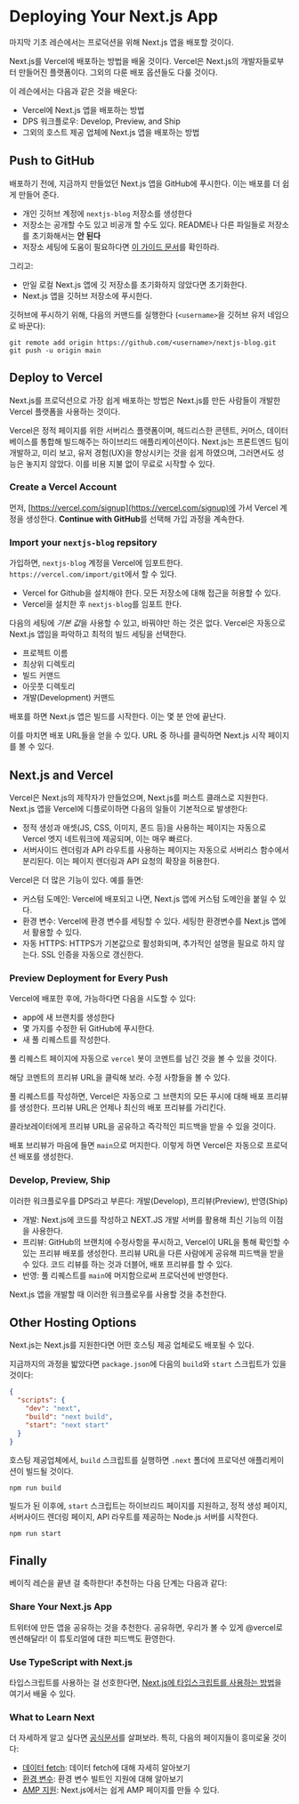 # Deploying Your Next.js App

마지막 기초 레슨에서는 프로덕션을 위해 Next.js 앱을 배포할 것이다.

Next.js를 Vercel에 배포하는 방법을 배울 것이다. Vercel은 Next.js의 개발자들로부터 만들어진 플랫폼이다. 그외의 다룬 배포 옵션들도 다룰 것이다.

이 레슨에서는 다음과 같은 것을 배운다:

- Vercel에 Next.js 앱을 배포하는 방법
- DPS 워크플로우: Develop, Preview, and Ship
- 그외의 호스트 제공 업체에 Next.js 앱을 배포하는 방법

## Push to GitHub

배포하기 전에, 지금까지 만들었던 Next.js 앱을 GitHub에 푸시한다. 이는 배포를 더 쉽게 만들어 준다.

- 개인 깃허브 계정에 `nextjs-blog` 저장소를 생성한다
- 저장소는 공개할 수도 있고 비공개 할 수도 있다. README나 다른 파일들로 저장소를 초기화해서는 **안 된다**
- 저장소 세팅에 도움이 필요하다면 [이 가이드 문서](https://help.github.com/en/github/getting-started-with-github/create-a-repo)를 확인하라.

그리고:

- 만일 로컬 Next.js 앱에 깃 저장소를 초기화하지 않았다면 초기화한다.
- Next.js 앱을 깃허브 저장소에 푸시한다.

깃허브에 푸시하기 위해, 다음의 커맨드를 실행한다 (`<username>`을 깃허브 유저 네임으로 바꾼다):

```shell
git remote add origin https://github.com/<username>/nextjs-blog.git
git push -u origin main
```

## Deploy to Vercel

Next.js를 프로덕션으로 가장 쉽게 배포하는 방법은 Next.js를 만든 사람들이 개발한 Vercel 플랫폼을 사용하는 것이다.

Vercel은 정적 페이지를 위한 서버리스 플랫폼이며, 헤드리스한 콘텐트, 커머스, 데이터베이스를 통합해 빌드해주는 하이브리드 애플리케이션이다. Next.js는 프론트엔드 팀이 개발하고, 미리 보고, 유저 경험(UX)을 향상시키는 것을 쉽게 하였으며, 그러면서도 성능은 놓지지 않았다. 이를 비용 지불 없이 무료로 시작할 수 있다.

### Create a Vercel Account

먼저, [https://vercel.com/signup](https://vercel.com/signup)에 가서 Vercel 계정을 생성한다. **Continue with GitHub**를 선택해 가입 과정을 계속한다.

### Import your `nextjs-blog` repsitory

가입하면, `nextjs-blog` 계정을 Vercel에 임포트한다. `https://vercel.com/import/git`에서 할 수 있다.

- Vercel for Github을 설치해야 한다. 모든 저장소에 대해 접근을 허용할 수 있다.
- Vercel을 설치한 후 `nextjs-blog`를 임포트 한다.

다음의 세팅에 *기본 값*을 사용할 수 있고, 바꿔야만 하는 것은 없다. Vercel은 자동으로 Next.js 앱임을 파악하고 최적의 빌드 세팅을 선택한다.

- 프로젝트 이름
- 최상위 디렉토리
- 빌드 커맨드
- 아웃풋 디렉토리
- 개발(Development) 커맨드

배포를 하면 Next.js 앱은 빌드를 시작한다. 이는 몇 분 안에 끝난다.

이를 마치면 배포 URL들을 얻을 수 있다. URL 중 하나를 클릭하면 Next.js 시작 페이지를 볼 수 있다.

## Next.js and Vercel

Vercel은 Next.js의 제작자가 만들었으며, Next.js를 퍼스트 클래스로 지원한다. Next.js 앱을 Vercel에 디플로이하면 다음의 일들이 기본적으로 발생한다:

- 정적 생성과 애셋(JS, CSS, 이미지, 폰드 등)을 사용하는 페이지는 자동으로 Vercel 엣지 네트워크에 제공되며, 이는 매우 빠르다.
- 서버사이드 렌더링과 API 라우트를 사용하는 페이지는 자동으로 서버리스 함수에서 분리된다. 이는 페이지 렌더링과 API 요청의 확장을 허용한다.

Vercel은 더 많은 기능이 있다. 예를 들면:

- 커스텀 도메인: Vercel에 배포되고 나면, Next.js 앱에 커스텀 도메인을 붙일 수 있다.
- 환경 변수: Vercel에 환경 변수를 세팅할 수 있다. 세팅한 환경변수를 Next.js 앱에서 활용할 수 있다.
- 자동 HTTPS: HTTPS가 기본값으로 활성화되며, 추가적인 설명을 필요로 하지 않는다. SSL 인증을 자동으로 갱신한다.

### Preview Deployment for Every Push

Vercel에 배포한 후에, 가능하다면 다음을 시도할 수 있다:

- app에 새 브랜치를 생성한다
- 몇 가지를 수정한 뒤 GitHub에 푸시한다.
- 새 풀 리퀘스트를 작성한다.

풀 리퀘스트 페이지에 자동으로 `vercel` 봇이 코멘트를 남긴 것을 볼 수 있을 것이다.

해당 코멘트의 프리뷰 URL을 클릭해 보라. 수정 사항들을 볼 수 있다.

풀 리퀘스트를 작성하면, Vercel은 자동으로 그 브랜치의 모든 푸시에 대해 배포 프리뷰를 생성한다. 프리뷰 URL은 언제나 최신의 배포 프리뷰를 가리킨다.

콜라보레이터에게 프리뷰 URL을 공유하고 즉각적인 피드백을 받을 수 있을 것이다.

배포 브리뷰가 마음에 들면 `main`으로 머지한다. 이렇게 하면 Vercel은 자동으로 프로덕션 배포를 생성한다.

### Develop, Preview, Ship

이러한 워크플로우를 DPS라고 부른다: 개발(Develop), 프리뷰(Preview), 반영(Ship)

- 개발: Next.js에 코드를 작성하고 NEXT.JS 개발 서버를 활용해 최신 기능의 이점을 사용한다.
- 프리뷰: GitHub의 브랜치에 수정사항을 푸시하고, Vercel이 URL을 통해 확인할 수 있는 프리뷰 배포를 생성한다. 프리뷰 URL을 다른 사람에게 공유해 피드백을 받을 수 있다. 코드 리뷰를 하는 것과 더블어, 배포 프리뷰를 할 수 있다.
- 반영: 풀 리퀘스트를 `main`에 머지함으로써 프로덕션에 반영한다.

Next.js 앱을 개발할 때 이러한 워크플로우를 사용할 것을 추천한다.

## Other Hosting Options

Next.js는 Next.js를 지원한다면 어떤 호스팅 제공 업체로도 배포될 수 있다.

지금까지의 과정을 밟았다면 `package.json`에 다음의 `build`와 `start` 스크립트가 있을 것이다:

```json
{
  "scripts": {
    "dev": "next",
    "build": "next build",
    "start": "next start"
  }
}
```

호스팅 제공업체에서, `build` 스크립트를 실행하면 `.next` 폴더에 프로덕션 애플리케이션이 빌드될 것이다.

```shell
npm run build
```

빌드가 된 이후에, `start` 스크립트는 하이브리드 페이지를 지원하고, 정적 생성 페이지, 서버사이드 렌더링 페이지, API 라우트를 제공하는 Node.js 서버를 시작한다.

```shell
npm run start
```

## Finally

베이직 레슨을 끝낸 걸 축하한다! 추천하는 다음 단계는 다음과 같다:

### Share Your Next.js App

트위터에 만든 앱을 공유하는 것을 추천한다. 공유하면, 우리가 볼 수 있게 @vercel로 멘션해달라! 이 튜토리얼에 대한 피드백도 환영한다.

### Use TypeScript with Next.js

타입스크립트를 사용하는 걸 선호한다면, [Next.js에 타입스크립트를 사용하는 방법](https://nextjs.org/learn/excel/typescript)을 여기서 배울 수 있다.

### What to Learn Next

더 자세하게 알고 싶다면 [공식문서](https://nextjs.org/docs)를 살펴보라. 특히, 다음의 페이지들이 흥미로울 것이다:

- [데이터 fetch](https://nextjs.org/docs/basic-features/data-fetching/overview): 데이터 fetch에 대해 자세히 알아보기
- [환경 변수](https://nextjs.org/docs/basic-features/environment-variables): 환경 변수 빌트인 지원에 대해 알아보기
- [AMP 지원](https://nextjs.org/docs/advanced-features/amp-support/introduction): Next.js에서는 쉽게 AMP 페이지를 만들 수 있다.
